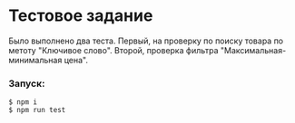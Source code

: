 # Тестовое задание 

Было выполнено два теста. Первый, на проверку по поиску товара по метоту "Ключивое слово". Второй, проверка фильтра "Максимальная-минимальная цена".

### Запуск:
```
$ npm i 
$ npm run test
